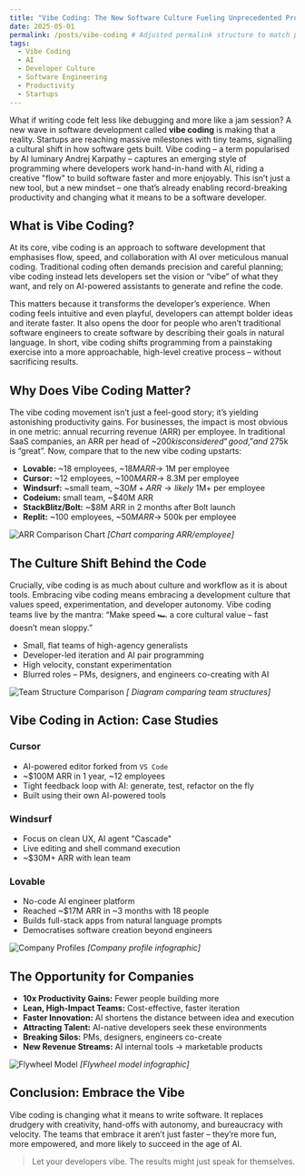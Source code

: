 ```yaml
---
title: "Vibe Coding: The New Software Culture Fueling Unprecedented Productivity"
date: 2025-05-01
permalink: /posts/vibe-coding # Adjusted permalink structure to match previous posts
tags:
  - Vibe Coding
  - AI
  - Developer Culture
  - Software Engineering
  - Productivity
  - Startups
---
```


What if writing code felt less like debugging and more like a jam session? A new wave in software development called **vibe coding** is making that a reality. Startups are reaching massive milestones with tiny teams, signalling a cultural shift in how software gets built. Vibe coding – a term popularised by AI luminary Andrej Karpathy – captures an emerging style of programming where developers work hand-in-hand with AI, riding a creative "flow" to build software faster and more enjoyably. This isn’t just a new tool, but a new mindset – one that’s already enabling record-breaking productivity and changing what it means to be a software developer.

## What is Vibe Coding?

At its core, vibe coding is an approach to software development that emphasises flow, speed, and collaboration with AI over meticulous manual coding. Traditional coding often demands precision and careful planning; vibe coding instead lets developers set the vision or “vibe” of what they want, and rely on AI-powered assistants to generate and refine the code.

This matters because it transforms the developer’s experience. When coding feels intuitive and even playful, developers can attempt bolder ideas and iterate faster. It also opens the door for people who aren’t traditional software engineers to create software by describing their goals in natural language. In short, vibe coding shifts programming from a painstaking exercise into a more approachable, high-level creative process – without sacrificing results.

## Why Does Vibe Coding Matter?

The vibe coding movement isn’t just a feel-good story; it’s yielding astonishing productivity gains. For businesses, the impact is most obvious in one metric: annual recurring revenue (ARR) per employee. In traditional SaaS companies, an ARR per head of ~$200k is considered “good,” and ~$275k is “great”. Now, compare that to the new vibe coding upstarts:

*   **Lovable:** ~18 employees, ~$18M ARR → ~$1M per employee
*   **Cursor:** ~12 employees, ~$100M ARR → ~$8.3M per employee
*   **Windsurf:** ~small team, ~$30M+ ARR → likely ~$1M+ per employee
*   **Codeium:** small team, ~$40M ARR
*   **StackBlitz/Bolt:** ~$8M ARR in 2 months after Bolt launch
*   **Replit:** ~100 employees, ~$50M ARR → ~$500k per employee

![ARR Comparison Chart](/images/post/2025/beautiful_arr_per_employee_chart.png) *[Chart comparing ARR/employee]*


## The Culture Shift Behind the Code

Crucially, vibe coding is as much about culture and workflow as it is about tools. Embracing vibe coding means embracing a development culture that values speed, experimentation, and developer autonomy. Vibe coding teams live by the mantra: “Make speed 🏎️ a core cultural value – fast doesn’t mean sloppy.”

*   Small, flat teams of high-agency generalists
*   Developer-led iteration and AI pair programming
*   High velocity, constant experimentation
*   Blurred roles – PMs, designers, and engineers co-creating with AI

![Team Structure Comparison](/images/post/2025/team-structure.png) *[ Diagram comparing team structures]*


## Vibe Coding in Action: Case Studies

### Cursor
*   AI-powered editor forked from `VS Code`
*   ~$100M ARR in 1 year, ~12 employees
*   Tight feedback loop with AI: generate, test, refactor on the fly
*   Built using their own AI-powered tools

### Windsurf
*   Focus on clean UX, AI agent "Cascade"
*   Live editing and shell command execution
*   ~$30M+ ARR with lean team

### Lovable
*   No-code AI engineer platform
*   Reached ~$17M ARR in ~3 months with 18 people
*   Builds full-stack apps from natural language prompts
*   Democratises software creation beyond engineers

![Company Profiles](/images/post/2025/company-profiles.png) *[Company profile infographic]*


## The Opportunity for Companies

*   **10x Productivity Gains:** Fewer people building more
*   **Lean, High-Impact Teams:** Cost-effective, faster iteration
*   **Faster Innovation:** AI shortens the distance between idea and execution
*   **Attracting Talent:** AI-native developers seek these environments
*   **Breaking Silos:** PMs, designers, engineers co-create
*   **New Revenue Streams:** AI internal tools → marketable products

![Flywheel Model](/images/post/2025/vibecoding-flywheel.png) *[Flywheel model infographic]*

## Conclusion: Embrace the Vibe

Vibe coding is changing what it means to write software. It replaces drudgery with creativity, hand-offs with autonomy, and bureaucracy with velocity. The teams that embrace it aren’t just faster – they’re more fun, more empowered, and more likely to succeed in the age of AI.

> Let your developers vibe. The results might just speak for themselves.
